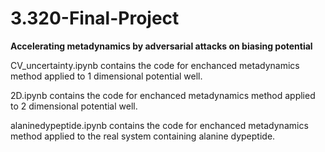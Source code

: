 ﻿# 3.320-Final-Project
**Accelerating metadynamics by adversarial attacks on biasing potential** 

CV_uncertainty.ipynb contains the code for enchanced metadynamics method applied to 1 dimensional potential well.

2D.ipynb contains the code for enchanced metadynamics method applied to 2 dimensional potential well.

alaninedypeptide.ipynb contains the code for enchanced metadynamics method applied to the real system containing alanine dypeptide. 

